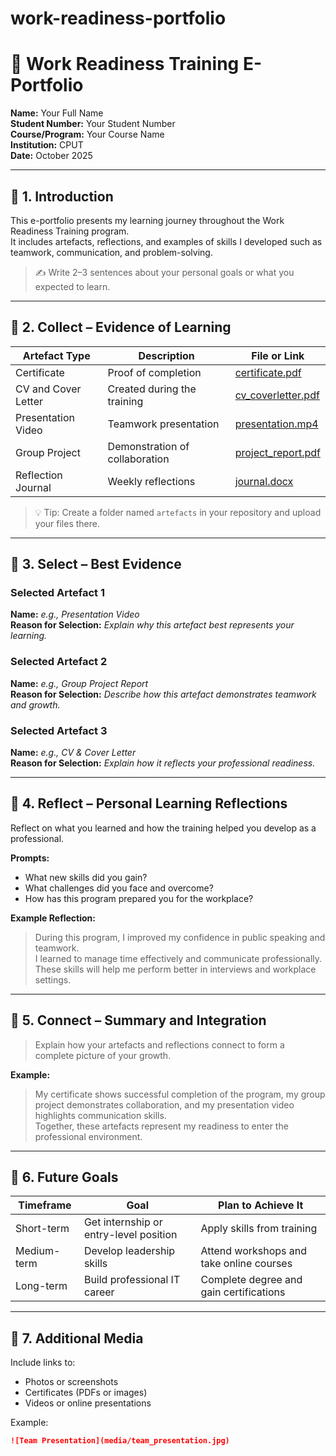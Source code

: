 # work-readiness-portfolio
# 🌟 Work Readiness Training E-Portfolio

**Name:** Your Full Name  
**Student Number:** Your Student Number  
**Course/Program:** Your Course Name  
**Institution:** CPUT  
**Date:** October 2025  

---

## 🧩 1. Introduction
This e-portfolio presents my learning journey throughout the Work Readiness Training program.  
It includes artefacts, reflections, and examples of skills I developed such as teamwork, communication, and problem-solving.

> ✍️ Write 2–3 sentences about your personal goals or what you expected to learn.

---

## 📂 2. Collect – Evidence of Learning

| **Artefact Type** | **Description** | **File or Link** |
|--------------------|-----------------|------------------|
| Certificate | Proof of completion | [certificate.pdf](artefacts/certificate.pdf) |
| CV and Cover Letter | Created during the training | [cv_coverletter.pdf](artefacts/cv_coverletter.pdf) |
| Presentation Video | Teamwork presentation | [presentation.mp4](artefacts/presentation.mp4) |
| Group Project | Demonstration of collaboration | [project_report.pdf](artefacts/project_report.pdf) |
| Reflection Journal | Weekly reflections | [journal.docx](artefacts/journal.docx) |

> 💡 Tip: Create a folder named `artefacts` in your repository and upload your files there.

---

## 🎯 3. Select – Best Evidence

### Selected Artefact 1
**Name:** _e.g., Presentation Video_  
**Reason for Selection:** _Explain why this artefact best represents your learning._

### Selected Artefact 2
**Name:** _e.g., Group Project Report_  
**Reason for Selection:** _Describe how this artefact demonstrates teamwork and growth._

### Selected Artefact 3
**Name:** _e.g., CV & Cover Letter_  
**Reason for Selection:** _Explain how it reflects your professional readiness._

---

## 💭 4. Reflect – Personal Learning Reflections

Reflect on what you learned and how the training helped you develop as a professional.

**Prompts:**
- What new skills did you gain?  
- What challenges did you face and overcome?  
- How has this program prepared you for the workplace?

**Example Reflection:**
> During this program, I improved my confidence in public speaking and teamwork.  
> I learned to manage time effectively and communicate professionally.  
> These skills will help me perform better in interviews and workplace settings.

---

## 🔗 5. Connect – Summary and Integration

> Explain how your artefacts and reflections connect to form a complete picture of your growth.

**Example:**
> My certificate shows successful completion of the program, my group project demonstrates collaboration, and my presentation video highlights communication skills.  
> Together, these artefacts represent my readiness to enter the professional environment.

---

## 🧠 6. Future Goals

| **Timeframe** | **Goal** | **Plan to Achieve It** |
|----------------|----------|------------------------|
| Short-term | Get internship or entry-level position | Apply skills from training |
| Medium-term | Develop leadership skills | Attend workshops and take online courses |
| Long-term | Build professional IT career | Complete degree and gain certifications |

---

## 📸 7. Additional Media

Include links to:
- Photos or screenshots  
- Certificates (PDFs or images)  
- Videos or online presentations

Example:
```markdown
![Team Presentation](media/team_presentation.jpg)
